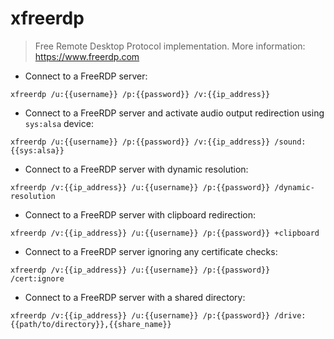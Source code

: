 # xfreerdp

> Free Remote Desktop Protocol implementation.
> More information: <https://www.freerdp.com>

- Connect to a FreeRDP server:

`xfreerdp /u:{{username}} /p:{{password}} /v:{{ip_address}}`

- Connect to a FreeRDP server and activate audio output redirection using `sys:alsa` device:

`xfreerdp /u:{{username}} /p:{{password}} /v:{{ip_address}} /sound:{{sys:alsa}}`

- Connect to a FreeRDP server with dynamic resolution:

`xfreerdp /v:{{ip_address}} /u:{{username}} /p:{{password}} /dynamic-resolution`

- Connect to a FreeRDP server with clipboard redirection:

`xfreerdp /v:{{ip_address}} /u:{{username}} /p:{{password}} +clipboard`

- Connect to a FreeRDP server ignoring any certificate checks:

`xfreerdp /v:{{ip_address}} /u:{{username}} /p:{{password}} /cert:ignore`

- Connect to a FreeRDP server with a shared directory:

`xfreerdp /v:{{ip_address}} /u:{{username}} /p:{{password}} /drive:{{path/to/directory}},{{share_name}}`
